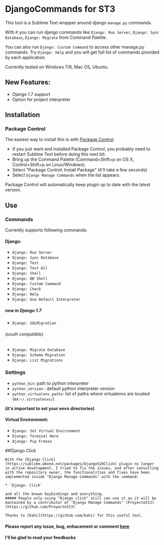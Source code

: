 # DjangoCommands for ST3

This tool is a Sublime Text wrapper around django `manage.py` commands.

With it you can run django commands like `Django: Run Server`, `Django: Sync Database`, `Django: Migrate` from Command Palette.

You can also run `Django: Custom Command` to access other manage.py commands. Try `Django: Help` and you will get full list of commands provided by each application.


Currently tested on Windows 7/8, Mac OS, Ubuntu.

## New Features:

 * Django 1.7 support
 * Option for project interpreter

## Installation

### Package Control

The easiest way to install this is with [Package Control](http://wbond.net/sublime\_packages/package\_control).

 * If you just went and installed Package Control, you probably need to restart Sublime Text before doing this next bit.
 * Bring up the Command Palette (Command+Shift+p on OS X, Control+Shift+p on Linux/Windows).
 * Select "Package Control: Install Package" (it'll take a few seconds)
 * Select `Django Manage Commands` when the list appears.

Package Control will automatically keep plugin up to date with the latest version.

## Use

### Commands
Currently supports following commands:

#### Django:

 * `Django: Run Server`
 * `Django: Sync Database`
 * `Django: Test`
 * `Django: Test All`
 * `Django: Shell`
 * `Django: DB Shell`
 * `Django: Custom Command`
 * `Django: Check`
 * `Django: Help`
 * `Django: Use Default Interpreter`
 
##### new in Django 1.7
 * `Django: SQLMigration`

###### _(south compatible)_

 * `Django: Migrate Database`
 * `Django: Schema Migration`
 * `Django: List Migrations`

### Settings

 * `python_bin`: path to python interpreter
 * `python_version` : default python interpreter version
 * `python_virtualenv_paths`: list of paths where virtualenvs are located (ex:`~/.virtualenvs/`)

**(it's important to set your envs directories)**

#### Virtual Environment:
 * `Django: Set Virtual Environment`
 * `Django: Terminal Here`
 * `Django: Pip Freeze`

##Django Click

	With the [Django Click](https://sublime.wbond.net/packages/Django%20Click) plugin no longer in active development, I tried to fix the issues, and after consulting with the repository owner, the functionalities and fixes have been implemented inside "Django Manage Commands" with the command:

	* `Django: Click`

	and all the known keybindings and everything.
	##### People only using "Django click" still can use it as it will be mantained by a contributor of "Django Manage Commands" [Proyecto513](https://github.com/Proyecto513)

	Thanks to [Kahi](https://github.com/kahi) for this useful tool.

#### Please report any issue, bug, enhacement or comment [here](https://github.com/vladimirnani/DjangoCommands/issues) 
#### I'll be glad to read your feedbacks


